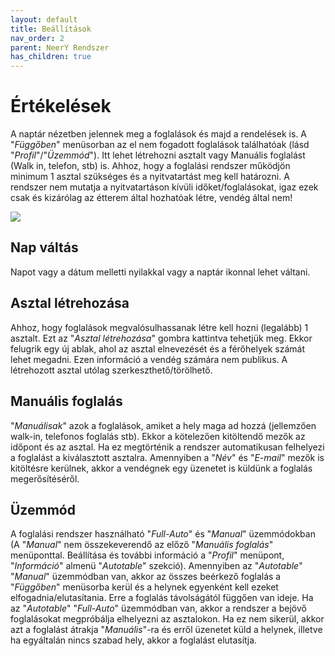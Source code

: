 ```yaml
---
layout: default
title: Beállítások
nav_order: 2
parent: NeerY Rendszer
has_children: true
---
```

# Értékelések
A naptár nézetben jelennek meg a foglalások és majd a rendelések is. A "_Függőben_" menüsorban az el nem fogadott foglalások találhatóak (lásd "_Profil_"/"_Üzemmód_"). Itt lehet létrehozni asztalt vagy Manuális foglalást (Walk in, telefon, stb) is. Ahhoz, hogy a foglalási rendszer működjön minimum 1 asztal szükséges és a nyitvatartást meg kell határozni. A rendszer nem mutatja a nyitvatartáson kívüli időket/foglalásokat, igaz ezek csak és kizárólag az étterem által hozhatóak létre, vendég által nem!

![](../../assets/images/calendar_detailed.png)

## Nap váltás
Napot vagy a dátum melletti nyilakkal vagy a naptár ikonnal lehet váltani.

## Asztal létrehozása
Ahhoz, hogy foglalások megvalósulhassanak létre kell hozni (legalább) 1 asztalt. Ezt az "_Asztal létrehozása_" gombra kattintva tehetjük meg. Ekkor felugrik egy új ablak, ahol az asztal elnevezését és a férőhelyek számát lehet megadni. Ezen információ a vendég számára nem publikus.
A létrehozott asztal utólag szerkeszthető/törölhető.

## Manuális foglalás
"_Manuálisak_" azok a foglalások, amiket a hely maga ad hozzá (jellemzően walk-in, telefonos foglalás stb). Ekkor a kötelezően kitöltendő mezők az időpont és az asztal. Ha ez megtörténik a rendszer automatikusan felhelyezi a foglalást a kiválasztott asztalra. Amennyiben a "_Név_" és "_E-mail_" mezők is kitöltésre kerülnek, akkor a vendégnek egy üzenetet is küldünk a foglalás megerősítéséről.

## Üzemmód
A foglalási rendszer használható "_Full-Auto_" és "_Manual_" üzemmódokban (A "_Manual_" nem összekeverendő az előző "_Manuális foglalás_" menüponttal. Beállítása és további információ a "_Profil_" menüpont, "_Információ_" almenü "_Autotable_" szekció). Amennyiben az "_Autotable_" "_Manual_" üzemmódban van, akkor az összes beérkező foglalás a "_Függőben_" menüsorba kerül és a helynek egyenként kell ezeket elfogadnia/elutasítania. Erre a foglalás távolságától függően van ideje.
Ha az "_Autotable_" "_Full-Auto_" üzemmódban van, akkor a rendszer a bejövő foglalásokat megpróbálja elhelyezni az asztalokon. Ha ez nem sikerül, akkor azt a foglalást átrakja "_Manuális_"-ra és erről üzenetet küld a helynek, illetve ha egyáltalán nincs szabad hely, akkor a foglalást elutasítja.